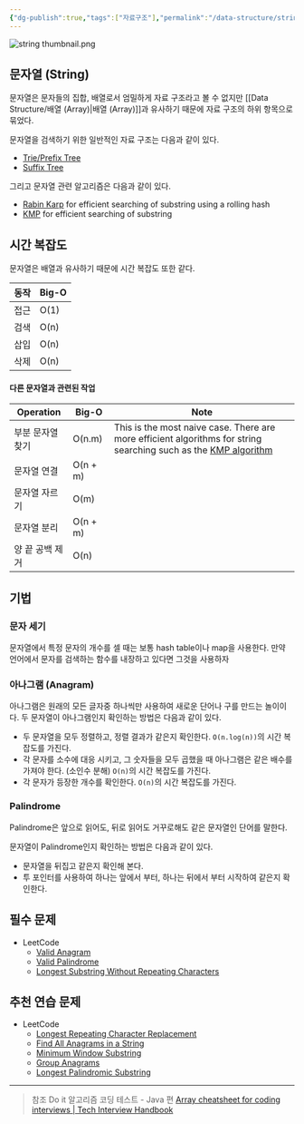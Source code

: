 ```yaml
---
{"dg-publish":true,"tags":["자료구조"],"permalink":"/data-structure/string/","dgPassFrontmatter":true,"created":"","updated":""}
---
```


![string thumbnail.png](/img/user/Data%20Structure/string%20thumbnail.png)
## 문자열 (String)
문자열은 문자들의 집합, 배열로서 엄밀하게 자료 구조라고 볼 수 없지만 [[Data Structure/배열 (Array)\|배열 (Array)]]과 유사하기 때문에 자료 구조의 하위 항목으로 묶었다.

문자열을 검색하기 위한 일반적인 자료 구조는 다음과 같이 있다.  
- [Trie/Prefix Tree](https://en.wikipedia.org/wiki/Trie)
- [Suffix Tree](https://en.wikipedia.org/wiki/Suffix_tree) 

그리고 문자열 관련 알고리즘은 다음과 같이 있다.
- [Rabin Karp](https://en.wikipedia.org/wiki/Rabin%E2%80%93Karp_algorithm) for efficient searching of substring using a rolling hash
- [KMP](https://en.wikipedia.org/wiki/Knuth%E2%80%93Morris%E2%80%93Pratt_algorithm) for efficient searching of substring

## 시간 복잡도
문자열은 배열과 유사하기 때문에 시간 복잡도 또한 같다.  

|동작|Big-O|
|---|---|
|접근|O(1)|
|검색|O(n)|
|삽입|O(n)|
|삭제|O(n)|

#### 다른 문자열과 관련된 작업

|Operation|Big-O|Note|
|---|---|---|
|부분 문자열 찾기|O(n.m)|This is the most naive case. There are more efficient algorithms for string searching such as the [KMP algorithm](https://en.wikipedia.org/wiki/Knuth%E2%80%93Morris%E2%80%93Pratt_algorithm)|
|문자열 연결|O(n + m)||
|문자열 자르기|O(m)||
|문자열 분리|O(n + m)||
|양 끝 공백 제거|O(n)||

## 기법

### 문자 세기

문자열에서 특정 문자의 개수를 셀 때는 보통 hash table이나 map을 사용한다. 만약 언어에서 문자를 검색하는 함수를 내장하고 있다면 그것을 사용하자

### 아나그램 (Anagram) 

아나그램은 원래의 모든 글자중 하나씩만 사용하여 새로운 단어나 구를 만드는 놀이이다.
두 문자열이 아나그램인지 확인하는 방법은 다음과 같이 있다.

- 두 문자열을 모두 정렬하고, 정렬 결과가 같은지 확인한다. `O(n.log(n))`의 시간 복잡도를 가진다.
- 각 문자를 소수에 대응 시키고, 그 숫자들을 모두 곱했을 때 아나그램은 같은 배수를 가져야 한다. (소인수 분해) `O(n)`의 시간 복잡도를 가진다.
- 각 문자가 등장한 개수를 확인한다. `O(n)`의 시간 복잡도를 가진다.

### Palindrome

Palindrome은 앞으로 읽어도, 뒤로 읽어도 거꾸로해도 같은 문자열인 단어를 말한다.

문자열이 Palindrome인지 확인하는 방법은 다음과 같이 있다.

- 문자열을 뒤집고 같은지 확인해 본다.
- 투 포인터를 사용하여 하나는 앞에서 부터, 하나는 뒤에서 부터 시작하여 같은지 확인한다.

## 필수 문제

- LeetCode
    - [Valid Anagram](https://leetcode.com/problems/valid-anagram)
    - [Valid Palindrome](https://leetcode.com/problems/valid-palindrome/)
    - [Longest Substring Without Repeating Characters](https://leetcode.com/problems/longest-substring-without-repeating-characters/)

## 추천 연습 문제

- LeetCode
    - [Longest Repeating Character Replacement](https://leetcode.com/problems/longest-repeating-character-replacement/)
    - [Find All Anagrams in a String](https://leetcode.com/problems/find-all-anagrams-in-a-string)
    - [Minimum Window Substring](https://leetcode.com/problems/minimum-window-substring/description/)
    - [Group Anagrams](https://leetcode.com/problems/group-anagrams/)
    - [Longest Palindromic Substring](https://leetcode.com/problems/longest-palindromic-substring/)

---
> 참조
> Do it 알고리즘 코딩 테스트 - Java 편
> [Array cheatsheet for coding interviews | Tech Interview Handbook](https://www.techinterviewhandbook.org/algorithms/array/)